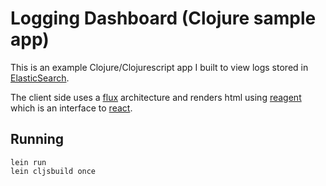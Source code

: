 # Logging Dashboard (Clojure sample app)

This is an example Clojure/Clojurescript app I built to view logs stored in [ElasticSearch](https://www.elastic.co/products/elasticsearch). 

The client side uses a [flux](http://facebook.github.io/flux/docs/overview.html#content) architecture and renders html using [reagent](https://github.com/reagent-project/reagent) which is an interface to [react](http://facebook.github.io/react/).

## Running

    lein run 
    lein cljsbuild once
